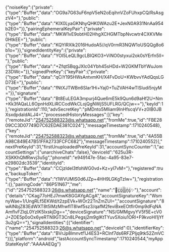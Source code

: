 {"noiseKey":{"private":{"type":"Buffer","data":"OG9a7G63uF6npV5eN2oEqihnVZoFUhxpCQ/RsAsgzV4="},"public":{"type":"Buffer","data":"KIX0LyaGKNhyQHK0WAzu2E+JexN0A931NnAa954b2E0="}},"pairingEphemeralKeyPair":{"private":{"type":"Buffer","data":"MKW1vE9obtH02HhgXCHGMTbpNvcwtr4CXKVMe0HtkEE="},"public":{"type":"Buffer","data":"KQYlRXlk2016HudoA5//qV0rmR3NQW1oUSQQg8o6b1o="}},"signedIdentityKey":{"private":{"type":"Buffer","data":"YOI5LeQL9gcLBIQKO3+ViNO0styxui2ok0sYErfn5lI="},"public":{"type":"Buffer","data":"+ZfqtSBqgJXIc04Ybh45sHDd+W2GKMTbYWuJom23DWc="}},"signedPreKey":{"keyPair":{"private":{"type":"Buffer","data":"qCiY195HWsAntvmKH/X4FvDoU+KWbvvYAdQqsLGD73E="},"public":{"type":"Buffer","data":"fNtXJTWBn6Slar1Hi+Yaj0+TuZVAH4wTISludi5njyM="}},"signature":{"type":"Buffer","data":"Bt8EuLEGA3mpurj4Que6mE5k9Qun6d9aHf2U+Nm+Kk3fAQaLL6OpnHdXLiRCCodWkCLojQgNWjS5UFLRG/QCjw=="},"keyId":1},"registrationId":110,"advSecretKey":"pMDnto5MIiam9InHfscqVV+z0IB0JBXsxdpdaldALJ4=","processedHistoryMessages":[{"key":{"remoteJid":"254752588323@s.whatsapp.net","fromMe":true,"id":"FBE2809CC3D07749D7C62EDAE381C024"},"messageTimestamp":1710240548},{"key":{"remoteJid":"254752588323@s.whatsapp.net","fromMe":true,"id":"4A55BA98C849E47B51FFA2733FCFC682"},"messageTimestamp":1710240552}],"nextPreKeyId":31,"firstUnuploadedPreKeyId":31,"accountSyncCounter":1,"accountSettings":{"unarchiveChats":false},"deviceId":"625u3R-XSKKhQMRwvj3u5g","phoneId":"e949147e-5fac-4a95-83e7-e29802dc3539","identityId":{"type":"Buffer","data":"CCjzldel3tfohWG0vd+Kz+yI7vM="},"registered":true,"backupToken":{"type":"Buffer","data":"t1WVUMlS0d6JZp+4HH9LGKgTzlw="},"registration":{},"pairingCode":"86P51N67","me":{"id":"254752588323:26@s.whatsapp.net","name":"💫c̥ͦo̥ͦl̥ͦl̥ͦi̥ͦn̥ͦs̥ͦ✨"},"account":{"details":"CKag77oHEJ7mwK8GGAYgACgA","accountSignatureKey":"WsmnyWae+1/UngRLf5EKWd/t2zpEVk+WOr22TnZmZUI=","accountSignature":"8wAlNbjZ83EdWXT8t5lMzMhwflT8Iwf5sz3/qafM2feviBxeEOtfIr0mp9dFqNAAmflvFZlqL0YzIK5IxskjDg==","deviceSignature":"NS/GMMgvyYV5f5E+cV0J+ZOE5p0oOx6yeRTN9GT3Cn8LPegsj2m9glKtTYuv5Xoiu1ORI+F9kvoHI1jYf3u2gQ=="},"signalIdentities":[{"identifier":{"name":"254752588323:26@s.whatsapp.net","deviceId":0},"identifierKey":{"type":"Buffer","data":"BVrJp8lmnvtf1J4ES3+RClnf7ds6RFZPljq9tk52ZmVC"}}],"platform":"android","lastAccountSyncTimestamp":1710240544,"myAppStateKeyId":"AAAAAEQg"}

